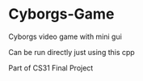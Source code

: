 # Cyborgs-Game
Cyborgs video game with mini gui

Can be run directly just using this cpp

Part of CS31 Final Project
